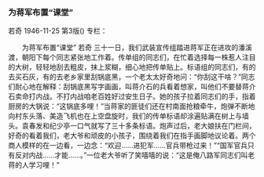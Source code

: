 ### 为蒋军布置“课堂”
若奇
1946-11-25
第3版()
专栏：

　　为蒋军布置“课堂”
    若奇
    三十一日，我们武装宣传组踏进蒋军正在进攻的潘溪渡，朝阳下每个同志紧张地工作着。传单组的同志们，在忙着选择每一株惹人注目的大树，轻轻地刮去粗皮，抹上浆糊，细心地把传单贴上。标语组的同志们，有的去买石灰，有的去老乡家里刮锅底黑，一个老太太好奇地问：“你刮这干啥？”同志们耐心地在解释：刮锅底黑写字画画，叫蒋介石的兵看着想家，叫他们不要替蒋介石卖命打内战。不打内战咱老百姓好过安生日子。她的孩子拉着同志们的手，指着厨房的大锅说：“这锅底多哩！”当蒋家的匪徒们还在村南面抢粮牵牛，炮弹不断地向村东头落、美造飞机也在上空盘旋时，我们的传单标语却涂遍贴满在树上与墙头。袁春发和纪少亭一口气就写了三十多条标语。炮声过后，老大娘扶在门栏间，好奇的看着我们，老大爷和顽皮的小孩子，围绕着我们在指手画脚地议论着。两个商人模样的在一边看，一边念：“欢迎……进犯军……官兵带枪过来！”“国军官兵只有反对内战……才能……。”一位老大爷听了笑嘻嘻的说：“这是俺八路军同志们叫老蒋的人学习哩！”
